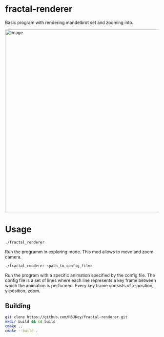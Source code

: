 # fractal-renderer

Basic program with rendering mandelbrot set and zooming into.

<img width="800" height="600" alt="image" src="https://github.com/user-attachments/assets/2cb5c6de-8b35-4313-8fbe-5da781969887" />

# Usage

```sh
./fractal_renderer
```
Run the programm in exploring mode. This mod allows to move and zoom camera.

```sh
./fractal_renderer <path_to_config_file>
```
Run the program with a specific animation specified by the config file. The config file is a set of lines where each line represents a key frame between which the animation is performed. Every key frame consists of x-position, y-position, zoom.


## Building

```sh
git clone https://github.com/H5JKey/fractal-renderer.git
mkdir build && cd build
cmake ..
cmake --build .
```
